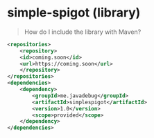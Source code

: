 # simple-spigot (library)

> How do I include the library with Maven?
```xml
<repositories>
    <repository>
	<id>coming.soon</id>
	<url>https://coming.soon</url>
    </repository>
</repositories>
<dependencies>
    <dependency>
        <groupId>me.javadebug</groupId>
        <artifactId>simplespigot</artifactId>
        <version>1.0</version>
        <scope>provided</scope>
    </dependency>
</dependencies>
```
